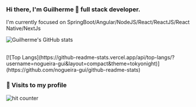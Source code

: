 ### Hi there, I'm Guilherme 👋 full stack developer.
I'm currently focused on SpringBoot/Angular/NodeJS/React/ReactJS/React Native/NextJs

![Guilherme's GitHub stats](https://github-readme-stats.vercel.app/api?username=nogueira-gui&show_icons=true&theme=tokyonight)

</br>
[![Top Langs](https://github-readme-stats.vercel.app/api/top-langs/?username=nogueira-gui&layout=compact&theme=tokyonight)](https://github.com/nogueira-gui/github-readme-stats)

<h3>🧍 Visits to my profile </h3>
  <img src="https://profile-counter.glitch.me/cogumm/count.svg" alt="hit counter" align="center">


<!--
**nogueira-gui/nogueira-gui** is a ✨ _special_ ✨ repository because its `README.md` (this file) appears on your GitHub profile.

Here are some ideas to get you started:

- 🔭 I’m currently working on ...
- 🌱 I’m currently learning ...
- 👯 I’m looking to collaborate on ...
- 🤔 I’m looking for help with ...
- 💬 Ask me about ...
- 📫 How to reach me: ...
- 😄 Pronouns: ...
- ⚡ Fun fact: ...
-->
